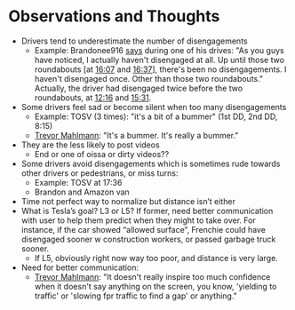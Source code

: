 # Observations and Thoughts

- Drivers tend to underestimate the number of disengagements
    - Example: Brandonee916 [says](https://youtu.be/2syXnikGlYQ?t=1641) during one of his drives: "As you guys have noticed, I actually
      haven't disengaged at all.  Up until those two roundabouts [at [16:07](https://youtu.be/2syXnikGlYQ?t=967) and [16:37](https://youtu.be/2syXnikGlYQ?t=997)],
      there's been no disengagements. I haven't disengaged once. Other than those two roundabouts."
      Actually, the driver had disengaged twice before the two roundabouts,
      at [12:16](https://youtu.be/2syXnikGlYQ?t=736) and [15:31](https://youtu.be/2syXnikGlYQ?t=931).
- Some drivers feel sad or become silent when too many disengagements
    - Example: TOSV (3 times): "it's a bit of a bummer" (1st DD, 2nd DD, 8:15)
    - [Trevor Mahlmann](https://youtu.be/xO91orxiG-M?t=472): "It's a bummer. It's really a bummer."
- They are the less likely to post videos
    - End or one of oissa or dirty videos??
- Some drivers avoid disengagements which is sometimes rude towards other drivers or pedestrians, or miss turns:
    - Example: TOSV at 17:36
    - Brandon and Amazon van
- Time not perfect way to normalize but distance isn’t either
- What is Tesla’s goal? L3 or L5? If former, need better communication with user to help them predict when they might to take over. For instance, if the car showed “allowed surface”, Frenchie could have disengaged sooner w construction workers, or passed garbage truck sooner.
    - If L5, obviously right now way too poor, and distance is very large.
- Need for better communication:
    - [Trevor Mahlmann](https://youtu.be/xO91orxiG-M?t=70): "It doesn't really inspire too much confidence when it doesn't say anything on the screen,
      you know, 'yielding to traffic' or 'slowing fpr traffic to find a gap' or anything."
